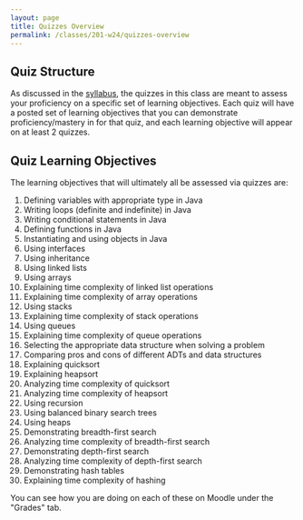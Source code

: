 ```yaml
---
layout: page
title: Quizzes Overview
permalink: /classes/201-w24/quizzes-overview
---
```


## Quiz Structure
As discussed in the [syllabus](syllabus), the quizzes in this class are meant to assess your proficiency on a specific set of learning objectives.
Each quiz will have a posted set of learning objectives that you can demonstrate proficiency/mastery in for that quiz, and each learning objective will appear on at least 2 quizzes.

## Quiz Learning Objectives
The learning objectives that will ultimately all be assessed via quizzes are:
1. Defining variables with appropriate type in Java
2. Writing loops (definite and indefinite) in Java
3. Writing conditional statements in Java
4. Defining functions in Java
5. Instantiating and using objects in Java
6. Using interfaces
7. Using inheritance
8. Using linked lists
9. Using arrays
10. Explaining time complexity of linked list operations
11. Explaining time complexity of array operations
12. Using stacks
13. Explaining time complexity of stack operations
14. Using queues
15. Explaining time complexity of queue operations
16. Selecting the appropriate data structure when solving a problem
17. Comparing pros and cons of different ADTs and data structures
18. Explaining quicksort
19. Explaining heapsort
20. Analyzing time complexity of quicksort
21. Analyzing time complexity of heapsort
22. Using recursion
23. Using balanced binary search trees
24. Using heaps
25. Demonstrating breadth-first search
26. Analyzing time complexity of breadth-first search
27. Demonstrating depth-first search
28. Analyzing time complexity of depth-first search
29. Demonstrating hash tables
30. Explaining time complexity of hashing

You can see how you are doing on each of these on Moodle under the "Grades" tab.